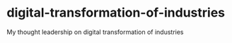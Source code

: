 # digital-transformation-of-industries
My thought leadership on digital transformation of industries
